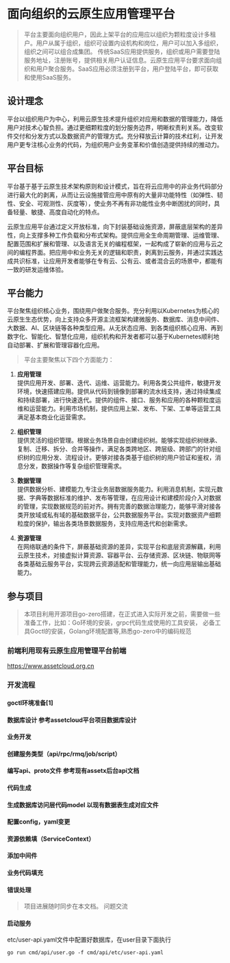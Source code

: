 # 面向组织的云原生应用管理平台

> 平台主要面向组织用户，因此上架平台的应用应以组织为颗粒度设计多租户。用户从属于组织，组织可设置内设机构和岗位，用户可以加入多组织，组织之间可以组合成集团。 传统SaaS应用提供服务，组织或用户需要登陆服务地址，注册账号，提供相关用户认证信息。云原生应用平台要求面向组织和用户聚合服务。SaaS应用必须注册到平台，用户登陆平台，即可获取和使用SaaS服务。

## 设计理念
平台以组织用户为中心，利用云原生技术提升组织对应用和数据的管理能力，降低用户对技术心智负担。通过更细颗粒度的划分服务边界，明晰权责利关系。改变软件交付和分发方式以及数据资产的管理方式。充分释放云计算的技术红利，让开发用户更专注核心业务的代码，为组织用户业务变革和价值创造提供持续的推动力。

## 平台目标
平台基于基于云原生技术架构原则和设计模式，旨在将云应用中的非业务代码部分进行最大化的剥离，从而让云设施接管应用中原有的大量非功能特性（如弹性、韧性、安全、可观测性、灰度等），使业务不再有非功能性业务中断困扰的同时，具备轻量、敏捷、高度自动化的特点。

云原生应用平台通过定义开放标准，向下封装基础设施资源，屏蔽底层架构的差异性，向上支撑多种工作负载和分布式架构。提供应用全生命周期管理、运维管理、配置范围和扩展和管理、以及语言无关的编程框架，一起构成了崭新的应用与云之间的编程界面。把应用中和业务无关的逻辑和职责，剥离到云服务，并通过实践达成共识标准，让应用开发者能够在专有云、公有云、或者混合云的场景中，都能有一致的研发运维体验。

## 平台能力
平台聚焦组织核心业务，围绕用户做聚合服务。充分利用以Kubernetes为核心的云原生生态优势，向上支持众多开源主流框架构建微服务、数据库、消息中间件、大数据、AI、区块链等各种类型应用。从无状态应用、到各类组织核心应用、再到数字化、智能化、智慧化应用，组织机构和开发者都可以基于Kubernetes顺利地自动部署、扩展和管理容器化应用。

>平台主要聚焦以下四个方面能力：

1. **应用管理**    
提供应用开发、部署、迭代、运维、运营能力。利用各类公共组件，敏捷开发环境，快速搭建应用。提供从代码到镜像到部署的流水线支持，通过持续集成和持续部署，进行快速迭代。提供的组件、接口、服务和应用的各种颗粒度运维和运营能力。利用市场机制，提供应用上架、发布、下架、工单等运营工具满足基本商业化运营需求。

1. **组织管理**   
提供灵活的组织管理。根据业务场景自由创建组织树。能够实现组织树继承、复制、迁移、拆分、合并等操作，满足各类跨地区、跨层级、跨部门的针对组织树的应用分发、流程设计。更够对接各类基于组织树的用户验证和鉴权，消息分发，数据操作等复杂组织管理需求。

1. **数据管理**   
提供数据分析、建模能力,专注业务层数据服务能力。利用消息机制，实现元数据、字典等数据标准的维护、发布等管理，在应用设计和建模阶段介入对数据的管理，实现数据规范的前对齐。拥有完善的数据治理能力，能够平滑对接各类开放域或私有域的基础数据平台，公共数据服务平台。实现对数据资产细颗粒度的保护，输出各类场景数据服务，支持应用迭代和创新需求。

1. **资源管理**   
在网络联通的条件下，屏蔽基础资源的差异，实现平台和底层资源解藕，利用云原生技术，对接虚拟计算资源、容器平台、云存储资源、区块链、物联网等各类基础云服务平台，实现跨云资源适配和管理能力，统一向应用层输出基础能力。


## 参与项目
> 本项目利用开源项目go-zero搭建，在正式进入实际开发之前，需要做一些准备工作，比如：Go环境的安装，grpc代码生成使用的工具安装， 必备工具Goctl的安装，Golang环境配置等,熟悉go-zero中的编码规范

### 前端利用现有云原生应用管理平台前端
https://www.assetcloud.org.cn

### 开发流程

#### goctl环境准备[1]
#### 数据库设计 参考assetcloud平台项目数据库设计
#### 业务开发
#### 创建服务类型（api/rpc/rmq/job/script）
#### 编写api、proto文件 参考现有assetx后台api文档
#### 代码生成
#### 生成数据库访问层代码model 以现有数据表生成对应文件
#### 配置config，yaml变更
#### 资源依赖填（ServiceContext）
#### 添加中间件
#### 业务代码填充
#### 错误处理

>项目进展随时同步在本文档。 问题交流

#### 启动服务
etc/user-api.yaml文件中配置好数据库，在user目录下面执行
```
go run cmd/api/user.go -f cmd/api/etc/user-api.yaml
```